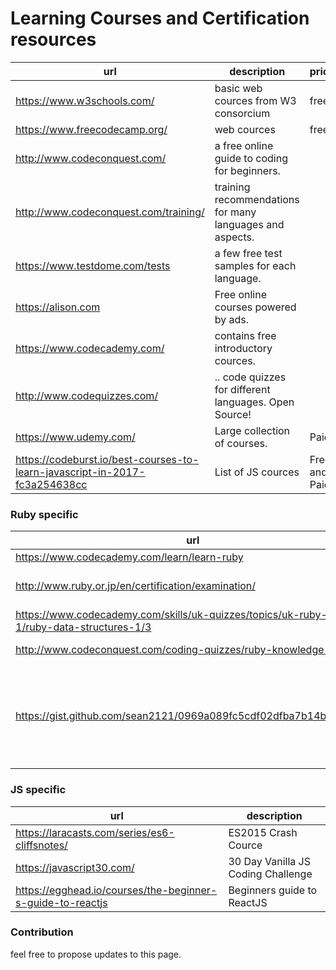 # Learning Courses and Certification resources




| url | description | price
|-----|-------------|---
| https://www.w3schools.com/ | basic web cources from W3 consorcium | free 
| https://www.freecodecamp.org/ | web cources | free
| http://www.codeconquest.com/ |  a free online guide to coding for beginners. 
| http://www.codeconquest.com/training/ | training recommendations for many languages and aspects. |
| https://www.testdome.com/tests | a few free test samples for each language.
| https://alison.com | Free online courses powered by ads.
| https://www.codecademy.com/ | contains free introductory cources.
| http://www.codequizzes.com/ | .. code quizzes for different languages. Open Source!
| https://www.udemy.com/ | Large collection of courses. | Paid
| https://codeburst.io/best-courses-to-learn-javascript-in-2017-fc3a254638cc | List of JS cources | Free and Paid

### Ruby specific

| url | description  
|-----|---
| https://www.codecademy.com/learn/learn-ruby | Free cource
| http://www.ruby.or.jp/en/certification/examination/ | Official Ruby Certification
| https://www.codecademy.com/skills/uk-quizzes/topics/uk-ruby-basics-1/ruby-data-structures-1/3 | Quick Ruby quizz 
| http://www.codeconquest.com/coding-quizzes/ruby-knowledge-quiz/ | Quick Ruby quiz  
| https://gist.github.com/sean2121/0969a089fc5cdf02dfba7b14ba331c64 | Ruby Association Certified Ruby Examination Gold Sample Questions

### JS specific

| url | description  
|-----|---
| https://laracasts.com/series/es6-cliffsnotes/| ES2015 Crash Cource |  Free
| https://javascript30.com/ | 30 Day Vanilla JS Coding Challenge | Free
| https://egghead.io/courses/the-beginner-s-guide-to-reactjs | Beginners guide to ReactJS | Free
 

### Contribution

feel free to propose updates to this page.
